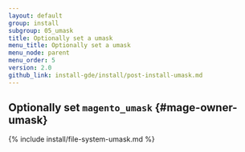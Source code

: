 ```yaml
---
layout: default
group: install
subgroup: 05_umask
title: Optionally set a umask
menu_title: Optionally set a umask
menu_node: parent
menu_order: 5
version: 2.0
github_link: install-gde/install/post-install-umask.md
---
```


## Optionally set `magento_umask` {#mage-owner-umask}

{% include install/file-system-umask.md %}
